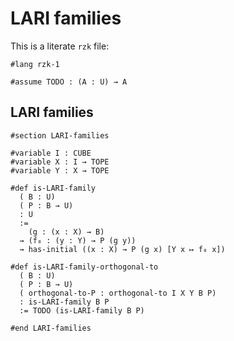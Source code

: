 # LARI families

This is a literate `rzk` file:

```rzk
#lang rzk-1
```

```rzk
#assume TODO : (A : U) → A
```


## LARI families

```rzk
#section LARI-families

#variable I : CUBE
#variable X : I → TOPE
#variable Y : X → TOPE
```

```rzk title="BW23, Definition 3.2.2"
#def is-LARI-family
  ( B : U)
  ( P : B → U)
  : U
  :=
    (g : (x : X) → B)
  → (f₀ : (y : Y) → P (g y))
  → has-initial ((x : X) → P (g x) [Y x ↦ f₀ x])
```

```rzk title="BW23, Corollary 3.2.4"
#def is-LARI-family-orthogonal-to
  ( B : U)
  ( P : B → U)
  ( orthogonal-to-P : orthogonal-to I X Y B P)
  : is-LARI-family B P
  := TODO (is-LARI-family B P)
```

```rzk
#end LARI-families
```
